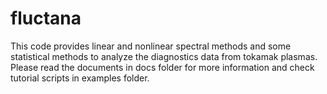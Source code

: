 # fluctana

This code provides linear and nonlinear spectral methods and some statistical methods to analyze the diagnostics data from tokamak plasmas.
Please read the documents in docs folder for more information and check tutorial scripts in examples folder.
